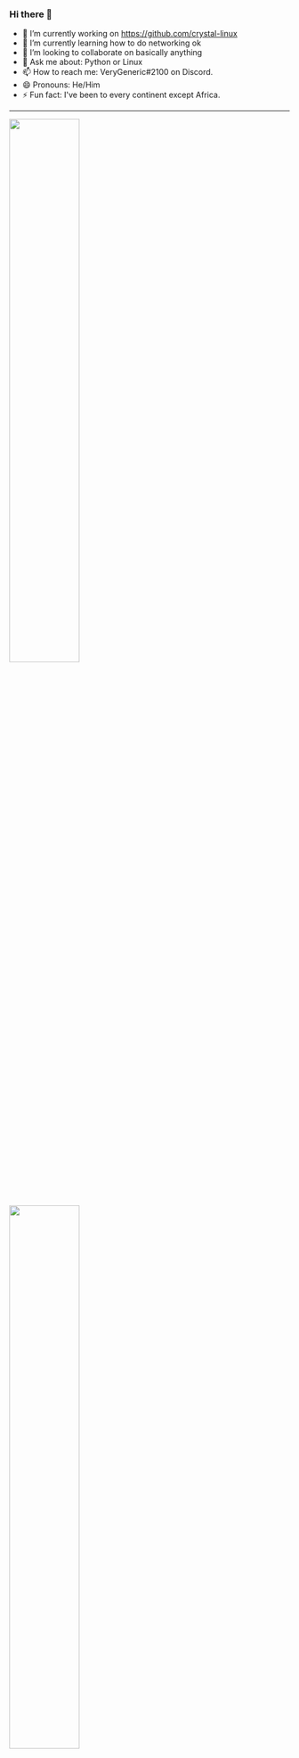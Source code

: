 ### Hi there 👋
- 🔭 I’m currently working on https://github.com/crystal-linux
- 🌱 I’m currently learning how to do networking ok
- 👯 I’m looking to collaborate on basically anything
- 💬 Ask me about: Python or Linux
- 📫 How to reach me: VeryGeneric#2100 on Discord.
- 😄 Pronouns: He/Him
- ⚡ Fun fact: I've been to every continent except Africa.

<hr>

<img width="50%" src="https://github-readme-stats.vercel.app/api?username=SomethingGeneric&theme=dark&show_icons=true)">
<img width="50%" src="https://github-readme-streak-stats.herokuapp.com/?user=SomethingGeneric&theme=dark">
